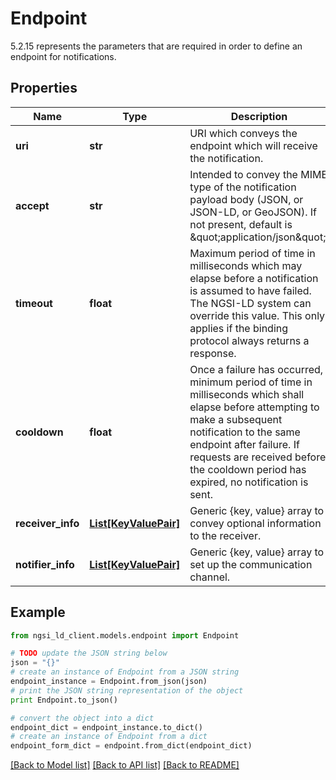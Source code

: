 # Endpoint

5.2.15 represents the parameters that are required in order to define an endpoint for notifications. 

## Properties

Name | Type | Description | Notes
------------ | ------------- | ------------- | -------------
**uri** | **str** | URI which conveys the endpoint which will receive the notification.  | 
**accept** | **str** | Intended to convey the MIME type of the notification payload body (JSON, or JSON-LD, or GeoJSON). If not present, default is \&quot;application/json\&quot;.  | [optional] 
**timeout** | **float** | Maximum period of time in milliseconds which may elapse before a notification is assumed to have failed. The NGSI-LD system can override this value. This only applies if the binding protocol always returns a response.  | [optional] 
**cooldown** | **float** | Once a failure has occurred, minimum period of time in milliseconds which shall elapse before attempting to make a subsequent notification to the same endpoint after failure. If requests are received before the cooldown period has expired, no notification is sent.  | [optional] 
**receiver_info** | [**List[KeyValuePair]**](KeyValuePair.md) | Generic {key, value} array to convey optional information to the receiver.  | [optional] 
**notifier_info** | [**List[KeyValuePair]**](KeyValuePair.md) | Generic {key, value} array to set up the communication channel.  | [optional] 

## Example

```python
from ngsi_ld_client.models.endpoint import Endpoint

# TODO update the JSON string below
json = "{}"
# create an instance of Endpoint from a JSON string
endpoint_instance = Endpoint.from_json(json)
# print the JSON string representation of the object
print Endpoint.to_json()

# convert the object into a dict
endpoint_dict = endpoint_instance.to_dict()
# create an instance of Endpoint from a dict
endpoint_form_dict = endpoint.from_dict(endpoint_dict)
```
[[Back to Model list]](../README.md#documentation-for-models) [[Back to API list]](../README.md#documentation-for-api-endpoints) [[Back to README]](../README.md)


